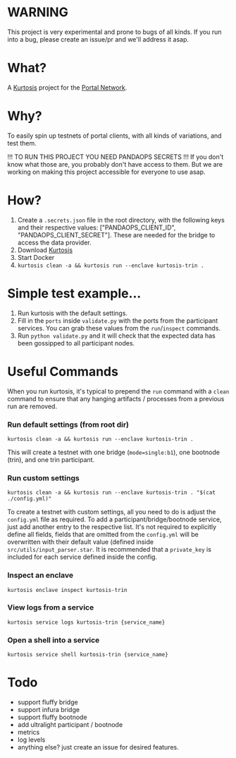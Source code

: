 # WARNING
This project is very experimental and prone to bugs of all kinds. If you run into a bug, please create an issue/pr and we'll address it asap.

# What?
A [Kurtosis](https://docs.kurtosis.com/) project for the [Portal Network](https://www.ethportal.net).

# Why?
To easily spin up testnets of portal clients, with all kinds of variations, and test them.

!!! TO RUN THIS PROJECT YOU NEED PANDAOPS SECRETS !!!
If you don't know what those are, you probably don't have access to them. But we are working on making this project accessible for everyone to use asap.

# How?
1. Create a `.secrets.json` file in the root directory, with the following keys and their respective values: ["PANDAOPS_CLIENT_ID", "PANDAOPS_CLIENT_SECRET"]. These are needed for the bridge to access the data provider.
2. Download [Kurtosis](https://docs.kurtosis.com/install)
3. Start Docker
4. `kurtosis clean -a && kurtosis run --enclave kurtosis-trin .`

# Simple test example...
1. Run kurtosis with the default settings.
2. Fill in the `ports` inside `validate.py` with the ports from the participant services. You can grab these values from the `run`/`inspect` commands.
3. Run `python validate.py` and it will check that the expected data has been gossipped to all participant nodes.

# Useful Commands
When you run kurtosis, it's typical to prepend the `run` command with a `clean` command to ensure that any hanging artifacts / processes from a previous run are removed.

### Run default settings (from root dir)
`kurtosis clean -a && kurtosis run --enclave kurtosis-trin .`

This will create a testnet with one bridge (`mode=single:b1`), one bootnode (trin), and one trin participant.

### Run custom settings
`kurtosis clean -a && kurtosis run --enclave kurtosis-trin . "$(cat ./config.yml)"`

To create a testnet with custom settings, all you need to do is adjust the `config.yml` file as required. To add a participant/bridge/bootnode service, just add another entry to the respective list. It's not required to explicitly define all fields, fields that are omitted from the `config.yml` will be overwritten with their default value (defined inside `src/utils/input_parser.star`. It is recommended that a `private_key` is included for each service defined inside the config.

### Inspect an enclave
`kurtosis enclave inspect kurtosis-trin`

### View logs from a service
`kurtosis service logs kurtosis-trin {service_name}`

### Open a shell into a service
`kurtosis service shell kurtosis-trin {service_name}`


# Todo
- support fluffy bridge
- support infura bridge
- support fluffy bootnode
- add ultralight participant / bootnode
- metrics
- log levels
- anything else? just create an issue for desired features.
